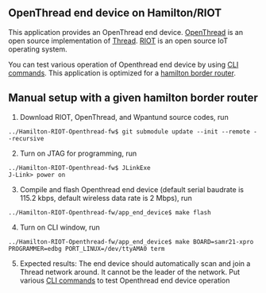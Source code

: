## OpenThread end device on Hamilton/RIOT

This application provides an OpenThread end device. [OpenThread](https://github.com/openthread/openthread) is an open source implementation of [Thread](https://threadgroup.org/). [RIOT](https://github.com/RIOT-OS/RIOT) is an open source IoT operating system.

You can test various operation of Openthread end device by using [CLI commands](https://github.com/openthread/wpantund/wiki/OpenThread-Simulator-Tutorial). This application is optimized for a [hamilton border router](https://hamiltoniot.com/collections/frontpage/products/hamilton-hg1-gateway).

## Manual setup with a given hamilton border router

1. Download RIOT, OpenThread, and Wpantund source codes, run
```
../Hamilton-RIOT-Openthread-fw$ git submodule update --init --remote --recursive
```

2. Turn on JTAG for programming, run
```
../Hamilton-RIOT-Openthread-fw$ JLinkExe
J-Link> power on
```

3. Compile and flash Openthread end device (default serial baudrate is 115.2 kbps, default wireless data rate is 2 Mbps), run
```
../Hamilton-RIOT-Openthread-fw/app_end_device$ make flash
```

4. Turn on CLI window, run
```
../Hamilton-RIOT-Openthread-fw/app_end_device$ make BOARD=samr21-xpro PROGRAMMER=edbg PORT_LINUX=/dev/ttyAMA0 term
```

5. Expected results: The end device should automatically scan and join a Thread network around. It cannot be the leader of the network. Put various [CLI commands](https://github.com/openthread/wpantund/wiki/OpenThread-Simulator-Tutorial) to test Openthread end device operation
